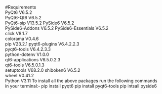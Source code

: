 #Requirements  
PyQt6	V6.5.2	
PyQt6-Qt6	V6.5.2	
PyQt6-sip	V13.5.2	
PySide6	V6.5.2	
PySide6-Addons	V6.5.2
PySide6-Essentials	V6.5.2	
click	V8.1.7	
colorama	V0.4.6	
pip	V23.2.1	
pyqt6-plugins	V6.4.2.2.3	
pyqt6-tools	V6.4.2.3.3	
python-dotenv	V1.0.0	
qt6-applications	V6.5.0.2.3	
qt6-tools	V6.5.0.1.3	
setuptools	V68.2.0	
shiboken6	V6.5.2	
wheel	V0.41.2	  
Python V3.11
To install all the above packages run the following commands in your terminal:-
pip install pyqt6
pip install pyqt6-tools
pip intsall pyside6